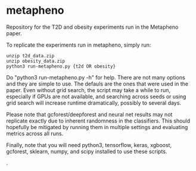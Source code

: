 # metapheno
Repository for the T2D and obesity experiments run in the Metapheno paper.

To replicate the experiments run in metapheno, simply run:

```
unzip t2d_data.zip
unzip obesity_data.zip
python3 run-metapheno.py {t2d OR obesity}
```

Do "python3 run-metapheno.py -h" for help. There are not many options and they are simple to use. The defauls are the ones that were used in the paper. Even without grid search, the script may take a while to run, especially if GPUs are not available, and searching across seeds or using grid search will increase runtime dramatically, possibly to several days.

Please note that gcforest/deepforest and neural net results may not replicate exactly due to inherent randomness in the classifiers. This should hopefully be mitigated by running them in multiple settings and evaluating metrics across all runs.

Finally, note that you will need python3, tensorflow, keras, xgboost, gcforest, sklearn, numpy, and scipy installed to use these scripts.

.
